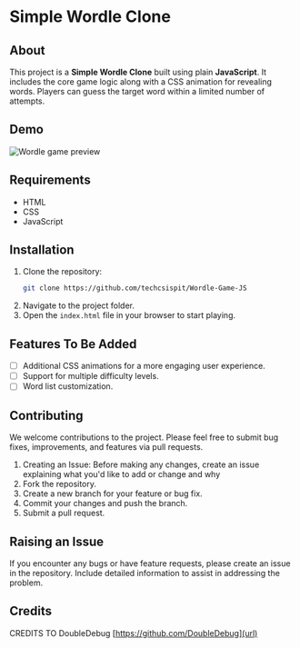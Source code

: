# Simple Wordle Clone

## About
This project is a **Simple Wordle Clone** built using plain **JavaScript**. It includes the core game logic along with a CSS animation for revealing words. Players can guess the target word within a limited number of attempts.

## Demo
![Wordle game preview](https://miro.medium.com/max/796/0*RetBLVKkb5LQOMSj.gif)

## Requirements
- HTML
- CSS
- JavaScript

## Installation
1. Clone the repository:
   ```bash
   git clone https://github.com/techcsispit/Wordle-Game-JS
   ```
2. Navigate to the project folder.
3. Open the `index.html` file in your browser to start playing.

## Features To Be Added
- [ ] Additional CSS animations for a more engaging user experience.
- [ ] Support for multiple difficulty levels.
- [ ] Word list customization.

## Contributing
We welcome contributions to the project. Please feel free to submit bug fixes, improvements, and features via pull requests.

   1. Creating an Issue: Before making any changes, create an issue explaining what you'd like to add or change and why
   2. Fork the repository.
   3. Create a new branch for your feature or bug fix.
   4. Commit your changes and push the branch.
   5. Submit a pull request.

## Raising an Issue
If you encounter any bugs or have feature requests, please create an issue in the repository. Include detailed information to assist in addressing the problem.

## Credits
CREDITS TO DoubleDebug [https://github.com/DoubleDebug](url)

